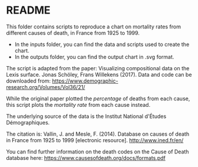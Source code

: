 # README

This folder contains scripts to reproduce a chart on mortality rates from different causes of death, in France from 1925 to 1999.

- In the inputs folder, you can find the data and scripts used to create the chart.
- In the outputs folder, you can find the output chart in .svg format.

The script is adapted from the paper:
Visualizing compositional data on the Lexis surface. Jonas Schöley, Frans Willekens (2017). Data and code can be downloaded from: https://www.demographic-research.org/Volumes/Vol36/21/

While the original paper plotted the _percentage_ of deaths from each cause, this script plots the _mortality rate_ from each cause instead.

The underlying source of the data is the Institut National d'Études Démographiques.

The citation is:
Vallin, J. and Mesle, F. (2014). Database on causes of death in France from 1925 to 1999 [electronic resource]. http://www.ined.fr/en/

You can find further information on the death codes on the Cause of Death database here: https://www.causesofdeath.org/docs/formats.pdf
